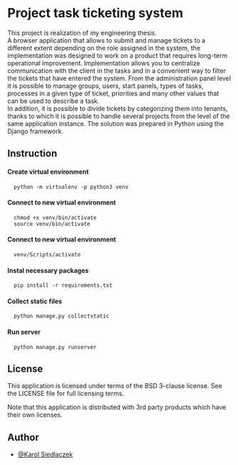 # Project task ticketing system

This project is realization of my engineering thesis.</br> 
A browser application that allows to submit and manage tickets to a different 
extent depending on the role assigned in the system, the implementation 
was designed to work on a product that requires long-term operational improvement.
Implementation allows you to centralize communication with the client in the tasks 
and in a convenient way to filter the tickets that have entered the system. 
From the administration panel level it is possible to manage groups, users, 
start panels, types of tasks, processes in a given type of ticket, 
priorities and many other values that can be used to describe a task.</br>
In addition, it is possible to divide tickets by categorizing them into tenants, 
thanks to which it is possible to handle several projects from the level of the same 
application instance. The solution was prepared in Python using the Django framework.

## Instruction

#### Create virtual environment
```
  python -m virtualenv -p python3 venv
```

#### Connect to new virtual environment
```
  chmod +x venv/bin/activate
  source venv/bin/activate
```

#### Connect to new virtual environment
```
  venv/Scripts/activate
```

#### Instal necessary packages
```
  pip install -r requirements.txt
```

#### Collect static files
```
  python manage.py collectstatic
```

#### Run server
```
  python manage.py runserver
```

## License

This application is licensed under terms of the BSD 3-clause license. See the LICENSE file for full licensing terms.

Note that this application is distributed with 3rd party products which have their own licenses.

## Author

- [@Karol Siedlaczek](https://github.com/Haswell33)
